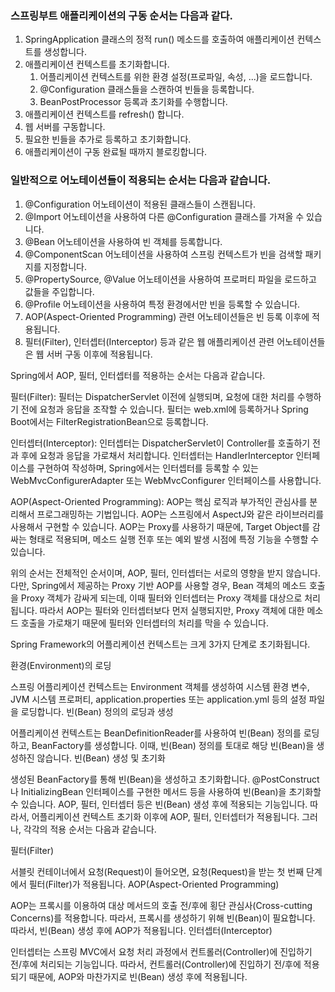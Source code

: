 ### 스프링부트 애플리케이션의 구동 순서는 다음과 같다.

1. SpringApplication 클래스의 정적 run() 메소드를 호출하여 애플리케이션 컨텍스트를 생성합니다.
2. 애플리케이션 컨텍스트를 초기화합니다.
   1. 어플리케이션 컨텍스트를 위한 환경 설정(프로파일, 속성, ...)을 로드합니다.
   2. @Configuration 클래스들을 스캔하여 빈들을 등록합니다.
   3. BeanPostProcessor 등록과 초기화를 수행합니다. 
3. 애플리케이션 컨텍스트를 refresh() 합니다. 
4. 웹 서버를 구동합니다. 
5. 필요한 빈들을 추가로 등록하고 초기화합니다. 
6. 애플리케이션이 구동 완료될 때까지 블로킹합니다. 
 
### 일반적으로 어노테이션들이 적용되는 순서는 다음과 같습니다.

1. @Configuration 어노테이션이 적용된 클래스들이 스캔됩니다.
2. @Import 어노테이션을 사용하여 다른 @Configuration 클래스를 가져올 수 있습니다.
3. @Bean 어노테이션을 사용하여 빈 객체를 등록합니다.
4. @ComponentScan 어노테이션을 사용하여 스프링 컨텍스트가 빈을 검색할 패키지를 지정합니다.
5. @PropertySource, @Value 어노테이션을 사용하여 프로퍼티 파일을 로드하고 값들을 주입합니다.
6. @Profile 어노테이션을 사용하여 특정 환경에서만 빈을 등록할 수 있습니다.
7. AOP(Aspect-Oriented Programming) 관련 어노테이션들은 빈 등록 이후에 적용됩니다.
8. 필터(Filter), 인터셉터(Interceptor) 등과 같은 웹 애플리케이션 관련 어노테이션들은 웹 서버 구동 이후에 적용됩니다.

Spring에서 AOP, 필터, 인터셉터를 적용하는 순서는 다음과 같습니다.

필터(Filter): 필터는 DispatcherServlet 이전에 실행되며, 요청에 대한 처리를 수행하기 전에 요청과 응답을 조작할 수 있습니다. 필터는 web.xml에 등록하거나 Spring Boot에서는 FilterRegistrationBean으로 등록합니다.

인터셉터(Interceptor): 인터셉터는 DispatcherServlet이 Controller를 호출하기 전과 후에 요청과 응답을 가로채서 처리합니다. 인터셉터는 HandlerInterceptor 인터페이스를 구현하여 작성하며, Spring에서는 인터셉터를 등록할 수 있는 WebMvcConfigurerAdapter 또는 WebMvcConfigurer 인터페이스를 사용합니다.

AOP(Aspect-Oriented Programming): AOP는 핵심 로직과 부가적인 관심사를 분리해서 프로그래밍하는 기법입니다. AOP는 스프링에서 AspectJ와 같은 라이브러리를 사용해서 구현할 수 있습니다. AOP는 Proxy를 사용하기 때문에, Target Object를 감싸는 형태로 적용되며, 메소드 실행 전후 또는 예외 발생 시점에 특정 기능을 수행할 수 있습니다.

위의 순서는 전체적인 순서이며, AOP, 필터, 인터셉터는 서로의 영향을 받지 않습니다. 다만, Spring에서 제공하는 Proxy 기반 AOP를 사용할 경우, Bean 객체의 메소드 호출을 Proxy 객체가 감싸게 되는데, 이때 필터와 인터셉터는 Proxy 객체를 대상으로 처리됩니다. 따라서 AOP는 필터와 인터셉터보다 먼저 실행되지만, Proxy 객체에 대한 메소드 호출을 가로채기 때문에 필터와 인터셉터의 처리를 막을 수 있습니다.


Spring Framework의 어플리케이션 컨텍스트는 크게 3가지 단계로 초기화됩니다.

환경(Environment)의 로딩

스프링 어플리케이션 컨텍스트는 Environment 객체를 생성하여 시스템 환경 변수, JVM 시스템 프로퍼티, application.properties 또는 application.yml 등의 설정 파일을 로딩합니다.
빈(Bean) 정의의 로딩과 생성

어플리케이션 컨텍스트는 BeanDefinitionReader를 사용하여 빈(Bean) 정의를 로딩하고, BeanFactory를 생성합니다.
이때, 빈(Bean) 정의를 토대로 해당 빈(Bean)을 생성하진 않습니다.
빈(Bean) 생성 및 초기화

생성된 BeanFactory를 통해 빈(Bean)을 생성하고 초기화합니다.
@PostConstruct나 InitializingBean 인터페이스를 구현한 메서드 등을 사용하여 빈(Bean)을 초기화할 수 있습니다.
AOP, 필터, 인터셉터 등은 빈(Bean) 생성 후에 적용되는 기능입니다. 따라서, 어플리케이션 컨텍스트 초기화 이후에 AOP, 필터, 인터셉터가 적용됩니다. 그러나, 각각의 적용 순서는 다음과 같습니다.

필터(Filter)

서블릿 컨테이너에서 요청(Request)이 들어오면, 요청(Request)을 받는 첫 번째 단계에서 필터(Filter)가 적용됩니다.
AOP(Aspect-Oriented Programming)

AOP는 프록시를 이용하여 대상 메서드의 호출 전/후에 횡단 관심사(Cross-cutting Concerns)를 적용합니다.
따라서, 프록시를 생성하기 위해 빈(Bean)이 필요합니다. 따라서, 빈(Bean) 생성 후에 AOP가 적용됩니다.
인터셉터(Interceptor)

인터셉터는 스프링 MVC에서 요청 처리 과정에서 컨트롤러(Controller)에 진입하기 전/후에 처리되는 기능입니다.
따라서, 컨트롤러(Controller)에 진입하기 전/후에 적용되기 때문에, AOP와 마찬가지로 빈(Bean) 생성 후에 적용됩니다.